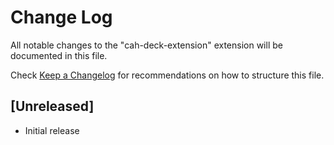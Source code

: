 # Change Log

All notable changes to the "cah-deck-extension" extension will be documented in this file.

Check [Keep a Changelog](http://keepachangelog.com/) for recommendations on how to structure this file.

## [Unreleased]

- Initial release
